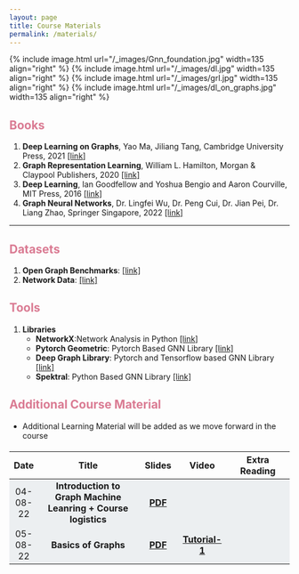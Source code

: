 ```yaml
---
layout: page
title: Course Materials
permalink: /materials/
---
```


{% include image.html url="/_images/Gnn_foundation.jpg" width=135 align="right" %}
{% include image.html url="/_images/dl.jpg" width=135 align="right" %}
{% include image.html url="/_images/grl.jpg" width=135 align="right" %}
{% include image.html url="/_images/dl_on_graphs.jpg" width=135 align="right" %}


<h2 style="color: #da7b93;"><b>Books</b></h2>

1. **Deep Learning on Graphs**, Yao Ma, Jiliang Tang, Cambridge University Press, 2021 [[link]](https://web.njit.edu/~ym329/dlg_book/)
2. **Graph Representation Learning**, William L. Hamilton, Morgan & Claypool Publishers, 2020 [[link]](https://www.cs.mcgill.ca/~wlh/grl_book/)
3. **Deep Learning**, Ian Goodfellow and Yoshua Bengio and Aaron Courville, MIT Press, 2016 [[link]](https://www.deeplearningbook.org/)
4. **Graph Neural Networks**, Dr. Lingfei Wu, Dr. Peng Cui, Dr. Jian Pei, Dr. Liang Zhao, Springer Singapore, 2022 [[link]](https://link.springer.com/book/10.1007/978-981-16-6054-2)

-------------------------------------------------------------------------------------------------------------------------------
<h2 style="color: #da7b93;"><b>Datasets</b></h2>

1. **Open Graph Benchmarks**: [[link]](https://ogb.stanford.edu/)
2. **Network Data**: [[link]](https://networkrepository.com/networks.php)

<h2 style="color: #da7b93;"><b>Tools</b></h2>

1. **Libraries**
    - **NetworkX**:Network Analysis in Python [[link]](https://networkx.org/)
    - **Pytorch Geometric**: Pytorch Based GNN Library [[link]](https://pytorch-geometric.readthedocs.io/en/latest/#)
    - **Deep Graph Library**: Pytorch and Tensorflow based GNN Library [[link]](https://www.dgl.ai/)
    - **Spektral**: Python Based GNN Library [[link]](https://graphneural.network/)

<h2 style="color: #da7b93;"><b>Additional Course Material</b></h2>

* Additional Learning Material will be added as we move forward in the course

<div class="table table-striped table-bordered" id="schedule" style="margin-top: 20px">
    <table class="table" >
        <thead>
            <tr class="active">
                <th width =10% scope="col" ><b>Date</b></th>
	            <th width =40% scope="col" ><b>Title</b></th>
	            <th width =15% scope="col" ><b>Slides</b></th>	 
	            <th width =10% scope="col" ><b>Video</b></th>
	            <th width =30% scope="col" ><b>Extra Reading</b></th>
            </tr>
        </thead>
        <tbody>
            <tr bgcolor="#ECEFF1">
                <td align="center">04-08-22</td>
                <td align="center"><b>Introduction to Graph Machine Leanring + Course logistics</b></td>
                <td align="center">
                    <a href="https://drive.google.com/file/d/14OpAqtylts1FX3EjpMyRMfTfIb7wLCi3/view?usp=sharing" target="_blank"><b>PDF</b></a>
                </td>
                <td align="center"></td>
                <td align="center"></td>
            </tr>
            <tr bgcolor="#ECEFF1">
                <td align="center">05-08-22</td>
                <td align="center"><b>Basics of Graphs</b></td>
                <td align="center">
                    <a href="https://drive.google.com/file/d/1vD0fU-i9MHUnr1FMUvOPOumDAfXB2kce/view?usp=sharing" target="_blank"><b>PDF</b></a>
                </td>
                <td align="center">
                    <a href="https://youtu.be/h08RW3AIBVg" target="_blank"><b>Tutorial-1</b></a>
                </td>
                <td align="center"></td>
            </tr>    
        </tbody>
    </table>
</div>